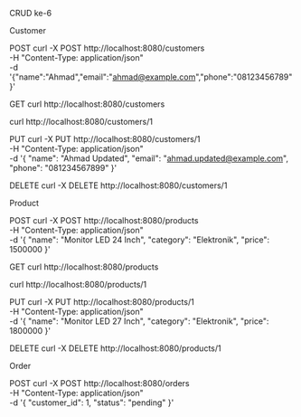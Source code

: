CRUD ke-6

Customer

POST
curl -X POST http://localhost:8080/customers \
  -H "Content-Type: application/json" \
  -d '{"name":"Ahmad","email":"ahmad@example.com","phone":"08123456789"}'

GET
curl http://localhost:8080/customers

curl http://localhost:8080/customers/1

PUT 
curl -X PUT http://localhost:8080/customers/1 \
-H "Content-Type: application/json" \
-d '{
  "name": "Ahmad Updated",
  "email": "ahmad.updated@example.com",
  "phone": "081234567899"
}'

DELETE
curl -X DELETE http://localhost:8080/customers/1


Product

POST
curl -X POST http://localhost:8080/products \
-H "Content-Type: application/json" \
-d '{
  "name": "Monitor LED 24 Inch",
  "category": "Elektronik",
  "price": 1500000
}'

GET
curl http://localhost:8080/products

curl http://localhost:8080/products/1

PUT
curl -X PUT http://localhost:8080/products/1 \
-H "Content-Type: application/json" \
-d '{
  "name": "Monitor LED 27 Inch",
  "category": "Elektronik",
  "price": 1800000
}'

DELETE
curl -X DELETE http://localhost:8080/products/1


Order

POST
curl -X POST http://localhost:8080/orders \
-H "Content-Type: application/json" \
-d '{
  "customer_id": 1,
  "status": "pending"
}'